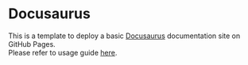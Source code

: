 # Docusaurus
This is a template to deploy a basic [Docusaurus](https://docusaurus.io/docs) documentation site on GitHub Pages.   
Please refer to usage guide [here](https://therepos.github.io/docusaurus/about).
